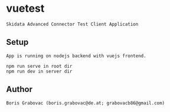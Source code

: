 # vuetest

```
Skidata Advanced Connector Test Client Application
```

## Setup

```
App is running on nodejs backend with vuejs frontend.

npm run serve in root dir
npm run dev in server dir
```

## Author

```
Boris Grabovac (boris.grabovac@de.at; grabovacb86@gmail.com)
```
